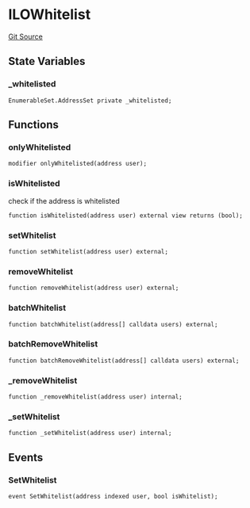 # ILOWhitelist
[Git Source](https://github.com/KYRDTeam/ilo-contracts/blob/da7613c22bad547ebd26a45d76010fc3957237e9/src/base/ILOWhitelist.sol)


## State Variables
### _whitelisted

```solidity
EnumerableSet.AddressSet private _whitelisted;
```


## Functions
### onlyWhitelisted


```solidity
modifier onlyWhitelisted(address user);
```

### isWhitelisted

check if the address is whitelisted


```solidity
function isWhitelisted(address user) external view returns (bool);
```

### setWhitelist


```solidity
function setWhitelist(address user) external;
```

### removeWhitelist


```solidity
function removeWhitelist(address user) external;
```

### batchWhitelist


```solidity
function batchWhitelist(address[] calldata users) external;
```

### batchRemoveWhitelist


```solidity
function batchRemoveWhitelist(address[] calldata users) external;
```

### _removeWhitelist


```solidity
function _removeWhitelist(address user) internal;
```

### _setWhitelist


```solidity
function _setWhitelist(address user) internal;
```

## Events
### SetWhitelist

```solidity
event SetWhitelist(address indexed user, bool isWhitelist);
```

